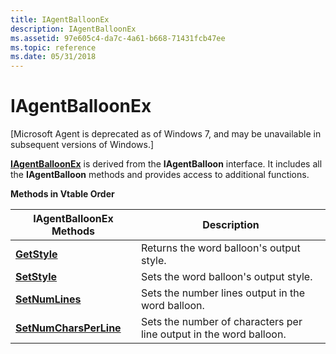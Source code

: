 ```yaml
---
title: IAgentBalloonEx
description: IAgentBalloonEx
ms.assetid: 97e605c4-da7c-4a61-b668-71431fcb47ee
ms.topic: reference
ms.date: 05/31/2018
---
```


# IAgentBalloonEx

\[Microsoft Agent is deprecated as of Windows 7, and may be unavailable in subsequent versions of Windows.\]

[**IAgentBalloonEx**](/windows/desktop/lwef/iagentballoon) is derived from the **IAgentBalloon** interface. It includes all the **IAgentBalloon** methods and provides access to additional functions.

**Methods in Vtable Order**



| IAgentBalloonEx Methods                                  | Description                                                        |
|----------------------------------------------------------|--------------------------------------------------------------------|
| [**GetStyle**](https://www.bing.com/search?q=**GetStyle**)                     | Returns the word balloon's output style.                           |
| [**SetStyle**](https://www.bing.com/search?q=**SetStyle**)                     | Sets the word balloon's output style.                              |
| [**SetNumLines**](https://www.bing.com/search?q=**SetNumLines**)               | Sets the number lines output in the word balloon.                  |
| [**SetNumCharsPerLine**](https://www.bing.com/search?q=**SetNumCharsPerLine**) | Sets the number of characters per line output in the word balloon. |



 

 

 
